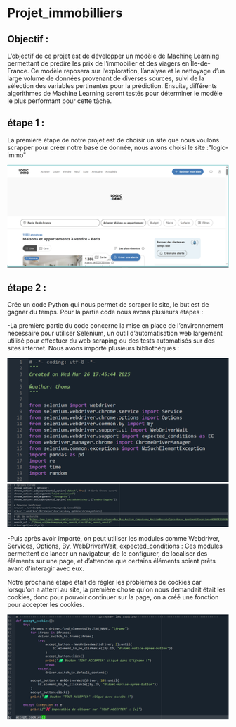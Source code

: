 # Projet_immobilliers

## Objectif : 

L’objectif de ce projet est de développer un modèle de Machine Learning permettant de prédire les prix de l’immobilier et des viagers en Île-de-France. Ce modèle reposera sur l’exploration, l’analyse et le nettoyage d’un large volume de données provenant de diverses sources, suivi de la sélection des variables pertinentes pour la prédiction. Ensuite, différents algorithmes de Machine Learning seront testés pour déterminer le modèle le plus performant pour cette tâche.

## étape 1 :

La première étape de notre projet est de choisir un site que nous voulons scrapper pour créer notre base de donnée, nous avons choisi le site :"logic-immo"

![alt text](https://github.com/CAIThomas/Projet_immobilliers/blob/main/images/logic-immo.png?raw=true)

## étape 2 :

Crée un code Python qui nous permet de scraper le site, le but est de gagner du temps. 
Pour la partie code nous avons plusieurs étapes :

-La première partie du code concerne la mise en place de l’environnement nécessaire pour utiliser Selenium, un outil d’automatisation web largement utilisé pour effectuer du web scraping ou des tests automatisés sur des sites internet. Nous avons importé plusieurs bibliothèques :

![alt text](https://github.com/CAIThomas/Projet_immobilliers/blob/main/images/image2.png)
![alt text](https://github.com/CAIThomas/Projet_immobilliers/blob/main/images/image3.png)

-Puis après avoir importé, on peut utiliser les modules comme Webdriver, Services, Options, By, WebDriverWait, expected_conditions : Ces modules permettent de lancer un navigateur, de le configurer, de localiser des éléments sur une page, et d’attendre que certains éléments soient prêts avant d'interagir avec eux.

Notre prochaine étape était de régler les problèmes de cookies car lorsqu'on a atterri au site, la première chose qu'on nous demandait était les cookies, donc pour pouvoir continuer sur la page, on a créé une fonction pour accepter les cookies.

![alt text](https://github.com/CAIThomas/Projet_immobilliers/blob/main/images/image4.png)



